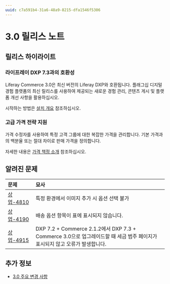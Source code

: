 ```yaml
---
uuid: c7a591b4-31a6-48a9-8215-dfa1546f5306
---
```


# 3.0 릴리스 노트

## 릴리스 하이라이트

### 라이프레이 DXP 7.3과의 호환성

Liferay Commerce 3.0은 최신 버전의 Liferay DXP와 호환됩니다. 플래그십 디지털 경험 플랫폼의 최신 릴리스를 사용하여 제공되는 새로운 경험 관리, 콘텐츠 게시 및 플랫폼 개선 사항을 활용하십시오.

시작하는 방법은 [설치 개요](./installation-overview.md) 참조하십시오.

### 고급 가격 전략 지원

가격 수정자를 사용하여 특정 고객 그룹에 대한 복잡한 가격을 관리합니다. 기본 가격과의 백분율 또는 절대 차이로 판매 가격을 정의합니다.

자세한 내용은 [가격 책정 소개](../pricing/introduction-to-pricing.md) 참조하십시오.

## 알려진 문제

| 문제                                                         | 묘사                                                                                         |
|:---------------------------------------------------------- |:------------------------------------------------------------------------------------------ |
| [상업-4810](https://issues.liferay.com/browse/COMMERCE-4810) | 특정 환경에서 이미지 추가 시 옵션 선택 불가                                                                  |
| [상업-4190](https://issues.liferay.com/browse/COMMERCE-4190) | 배송 옵션 항목이 표에 표시되지 않습니다.                                                                    |
| [상업-4915](https://issues.liferay.com/browse/COMMERCE-4915) | DXP 7.2 + Commerce 2.1.2에서 DXP 7.3 + Commerce 3.0으로 업그레이드할 때 세금 범주 페이지가 표시되지 않고 오류가 발생합니다. |

## 추가 정보

* [3.0 주요 변경 사항](./3-0-breaking-changes.md)

